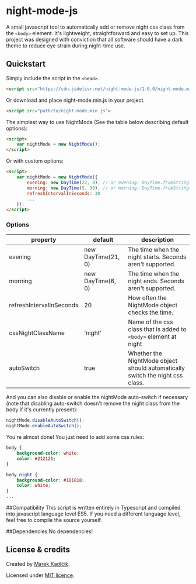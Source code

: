# night-mode-js

A small javascript tool to automatically add or remove night css class from the `<body>` element. It's lightweight, straightforward and easy to set up. This project was designed with conviction that all software should have a dark theme to reduce eye strain during night-time use.

## Quickstart
 Simply include the script in the `<head>`.
```html
<script src="https://cdn.jsdelivr.net/night-mode-js/1.0.0/night-mode.min.js">
```

Or download and place night-mode.min.js in your project.
```html
<script src="path/to/night-mode.min.js">
```


The simplest way to use NightMode (See the table below describing default options):
```html
<script>
	var nightMode = new NightMode();
</script>
```

Or with custom options:
```html
<script>
	var nightMode = new NightMode({
    	evening: new DayTime(22, 0), // or evening: DayTime.fromString('22:00')
        morning: new DayTime(5, 30), // or morning: DayTime.fromString('5:30')
        refreshIntervalInSeconds: 30
        ...
    });
</script>
```
### Options

| property                 | default            | description                                                                   |
|--------------------------|--------------------|-------------------------------------------------------------------------------|
| evening                  | new DayTime(21, 0) | The time when the night starts. Seconds aren't supported.                     |
| morning                  | new DayTime(6, 0)  | The time when the night ends. Seconds aren't supported.                       |
| refreshIntervalInSeconds | 20                 | How often the NightMode object checks the time.                               |
| cssNightClassName        | 'night'            | Name of the css class that is added to `<body>` element at night                |
| autoSwitch               | true               | Whether the NightMode object should automatically switch the night css class. |

And you can also disable or enable the nightMode auto-switch if necessary (note that disabling auto-switch doesn't remove the night class from the body if it's currently present):
```js
nightMode.disableAutoSwitch();
nightMode.enableAutoSwitch();
```

You're almost done! You just need to add some css rules:
```css
body {
	background-color: white;
    color: #212121;
}

body.night {
	background-color: #181818;
    color: white;
}
...
```

##Compatibility
This script is written entirely in Typescript and compiled into javascript language level ES5. If you need a different language level, feel free to compile the source yourself.

##Dependencies
No dependencies!

## License & credits

Created by [Marek Kadlčík](http://marekkadlcik.com).

Licensed under [MIT licence](https://github.com/cuddlecheek/night-mode-js/blob/master/LICENSE).
